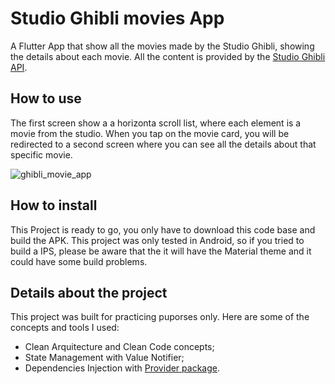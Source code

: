 # Studio Ghibli movies App

A Flutter App that show all the movies made by the Studio Ghibli, showing the details about each movie. All the content is provided by the [Studio Ghibli API](https://ghibliapi.herokuapp.com/). 


## How to use

The first screen show a a horizonta scroll list, where each element is a movie from the studio. When you tap on the movie card, you will be redirected to a second screen where you can see all the details about that specific movie.

![ghibli_movie_app](https://user-images.githubusercontent.com/23375346/151018890-c4bae441-a20d-4b6b-b636-e0bee517f9f1.gif)


## How to install

This Project is ready to go, you only have to download this code base and build the APK. This project was only tested in Android, so if you tried to build a IPS, please be aware that the it will have the Material theme and it could have some build problems.

## Details about the project

This project was built for practicing puporses only. Here are some of the concepts and tools I used:

- Clean Arquitecture and Clean Code concepts;
- State Management with Value Notifier;
- Dependencies Injection with [Provider package](https://pub.dev/packages/provider).
